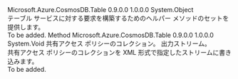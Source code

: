 <Type Name="TableRequest" FullName="Microsoft.Azure.CosmosDB.Table.Protocol.TableRequest">
  <TypeSignature Language="C#" Value="public static class TableRequest" />
  <TypeSignature Language="ILAsm" Value=".class public auto ansi abstract sealed beforefieldinit TableRequest extends System.Object" />
  <TypeSignature Language="DocId" Value="T:Microsoft.Azure.CosmosDB.Table.Protocol.TableRequest" />
  <TypeSignature Language="VB.NET" Value="Public Class TableRequest" />
  <TypeSignature Language="F#" Value="type TableRequest = class" />
  <AssemblyInfo>
    <AssemblyName>Microsoft.Azure.CosmosDB.Table</AssemblyName>
    <AssemblyVersion>0.9.0.0</AssemblyVersion>
    <AssemblyVersion>1.0.0.0</AssemblyVersion>
  </AssemblyInfo>
  <Base>
    <BaseTypeName>System.Object</BaseTypeName>
  </Base>
  <Interfaces />
  <Docs>
    <summary>
            テーブル サービスに対する要求を構築するためのヘルパー メソッドのセットを提供します。
            </summary>
    <remarks>To be added.</remarks>
  </Docs>
  <Members>
    <Member MemberName="WriteSharedAccessIdentifiers">
      <MemberSignature Language="C#" Value="public static void WriteSharedAccessIdentifiers (Microsoft.Azure.CosmosDB.Table.SharedAccessTablePolicies sharedAccessPolicies, System.IO.Stream outputStream);" />
      <MemberSignature Language="ILAsm" Value=".method public static hidebysig void WriteSharedAccessIdentifiers(class Microsoft.Azure.CosmosDB.Table.SharedAccessTablePolicies sharedAccessPolicies, class System.IO.Stream outputStream) cil managed" />
      <MemberSignature Language="DocId" Value="M:Microsoft.Azure.CosmosDB.Table.Protocol.TableRequest.WriteSharedAccessIdentifiers(Microsoft.Azure.CosmosDB.Table.SharedAccessTablePolicies,System.IO.Stream)" />
      <MemberSignature Language="VB.NET" Value="Public Shared Sub WriteSharedAccessIdentifiers (sharedAccessPolicies As SharedAccessTablePolicies, outputStream As Stream)" />
      <MemberSignature Language="F#" Value="static member WriteSharedAccessIdentifiers : Microsoft.Azure.CosmosDB.Table.SharedAccessTablePolicies * System.IO.Stream -&gt; unit" Usage="Microsoft.Azure.CosmosDB.Table.Protocol.TableRequest.WriteSharedAccessIdentifiers (sharedAccessPolicies, outputStream)" />
      <MemberType>Method</MemberType>
      <AssemblyInfo>
        <AssemblyName>Microsoft.Azure.CosmosDB.Table</AssemblyName>
        <AssemblyVersion>0.9.0.0</AssemblyVersion>
        <AssemblyVersion>1.0.0.0</AssemblyVersion>
      </AssemblyInfo>
      <ReturnValue>
        <ReturnType>System.Void</ReturnType>
      </ReturnValue>
      <Parameters>
        <Parameter Name="sharedAccessPolicies" Type="Microsoft.Azure.CosmosDB.Table.SharedAccessTablePolicies" />
        <Parameter Name="outputStream" Type="System.IO.Stream" />
      </Parameters>
      <Docs>
        <param name="sharedAccessPolicies">共有アクセス ポリシーのコレクション。</param>
        <param name="outputStream">出力ストリーム。</param>
        <summary>
            共有アクセス ポリシーのコレクションを XML 形式で指定したストリームに書き込みます。
            </summary>
        <remarks>To be added.</remarks>
      </Docs>
    </Member>
  </Members>
</Type>